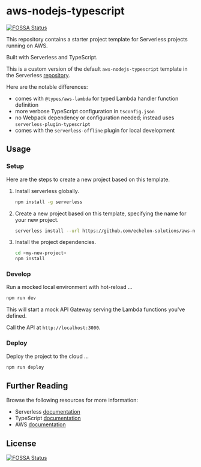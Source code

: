 # aws-nodejs-typescript
[![FOSSA Status](https://app.fossa.io/api/projects/git%2Bgithub.com%2Fechelon-solutions%2Faws-nodejs-typescript.svg?type=shield)](https://app.fossa.io/projects/git%2Bgithub.com%2Fechelon-solutions%2Faws-nodejs-typescript?ref=badge_shield)


This repository contains a starter project template for Serverless projects running on AWS.

Built with Serverless and TypeScript.

This is a custom version of the default `aws-nodejs-typescript` template in the Serverless 
[repository](https://github.com/serverless/serverless/tree/34dd46440ebd1a5aeeea229b8cb20c3fce730d6d/lib/plugins/create/templates/aws-nodejs-typescript).

Here are the notable differences:
- comes with `@types/aws-lambda` for typed Lambda handler function definition
- more verbose TypeScript configuration in `tsconfig.json`
- no Webpack dependency or configuration needed; instead uses `serverless-plugin-typescript`
- comes with the `serverless-offline` plugin for local development

## Usage

### Setup

Here are the steps to create a new project based on this template.

1. Install serverless globally.

    ```bash
    npm install -g serverless
    ```

2. Create a new project based on this template, specifying the name for your new project.

    ```bash
    serverless install --url https://github.com/echelon-solutions/aws-nodejs-typescript --name <my-new-project>
    ```

3. Install the project dependencies.

    ```bash
    cd <my-new-project>
    npm install
    ```

### Develop

Run a mocked local environment with hot-reload ...

```bash
npm run dev
```

This will start a mock API Gateway serving the Lambda functions you've defined.

Call the API at `http://localhost:3000`.

### Deploy

Deploy the project to the cloud ...

```bash
npm run deploy
```

## Further Reading

Browse the following resources for more information:

- Serverless [documentation](https://serverless.com/framework/docs/)
- TypeScript [documentation](https://www.typescriptlang.org/docs/)
- AWS [documentation](https://aws.amazon.com/documentation/)


## License
[![FOSSA Status](https://app.fossa.io/api/projects/git%2Bgithub.com%2Fechelon-solutions%2Faws-nodejs-typescript.svg?type=large)](https://app.fossa.io/projects/git%2Bgithub.com%2Fechelon-solutions%2Faws-nodejs-typescript?ref=badge_large)